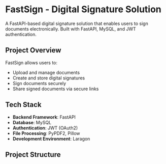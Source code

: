 # FastSign - Digital Signature Solution

A FastAPI-based digital signature solution that enables users to sign documents electronically. Built with FastAPI, MySQL, and JWT authentication.

## Project Overview

FastSign allows users to:
- Upload and manage documents
- Create and store digital signatures
- Sign documents securely
- Share signed documents via secure links

## Tech Stack

- **Backend Framework**: FastAPI
- **Database**: MySQL
- **Authentication**: JWT (OAuth2)
- **File Processing**: PyPDF2, Pillow
- **Development Environment**: Laragon

## Project Structure 